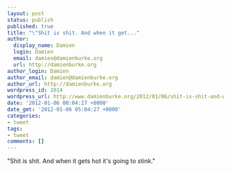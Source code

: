 ```yaml
---
layout: post
status: publish
published: true
title: "\"Shit is shit. And when it get..."
author:
  display_name: Damien
  login: Damien
  email: damien@damienburke.org
  url: http://damienburke.org
author_login: Damien
author_email: damien@damienburke.org
author_url: http://damienburke.org
wordpress_id: 2014
wordpress_url: http://www.damienburke.org/2012/01/06/shit-is-shit-and-when-it-get/
date: '2012-01-06 00:04:27 +0000'
date_gmt: '2012-01-06 05:04:27 +0000'
categories:
- tweet
tags:
- tweet
comments: []
---
```

<p>"Shit is shit. And when it gets hot it's going to stink."</p>
